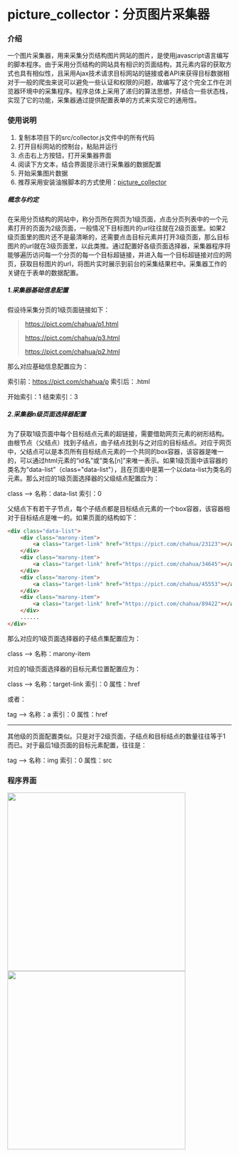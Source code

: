 # picture_collector：分页图片采集器

### 介绍

一个图片采集器，用来采集分页结构图片网站的图片，是使用javascript语言编写的脚本程序。由于采用分页结构的网站具有相识的页面结构，其元素内容的获取方式也具有相似性，且采用Ajax技术请求目标网站的链接或者API来获得目标数据相对于一般的爬虫来说可以避免一些认证和权限的问题，故编写了这个完全工作在浏览器环境中的采集程序。程序总体上采用了递归的算法思想，并结合一些状态栈，实现了它的功能，采集器通过提供配置表单的方式来实现它的通用性。

### 使用说明

1. 复制本项目下的src/collector.js文件中的所有代码
2. 打开目标网站的控制台，粘贴并运行
3. 点击右上方按钮，打开采集器界面
4. 阅读下方文本，结合界面提示进行采集器的数据配置
5. 开始采集图片数据
6. 推荐采用安装油猴脚本的方式使用：[picture_collector](https://greasyfork.org/zh-CN/scripts/460750-picture-collector)

##### 概念与约定

在采用分页结构的网站中，称分页所在网页为1级页面，点击分页列表中的一个元素打开的页面为2级页面，一般情况下目标图片的url往往就在2级页面里。如果2级页面里的图片还不是最清晰的，还需要点击目标元素并打开3级页面，那么目标图片的url就在3级页面里，以此类推。通过配置好各级页面选择器，采集器程序将能够遍历访问每一个分页的每一个目标超链接，并进入每一个目标超链接对应的网页，获取目标图片的url，将图片实时展示到前台的采集结果栏中。采集器工作的关键在于表单的数据配置。

##### 1.采集器基础信息配置

假设待采集分页的1级页面链接如下：

>https://pict.com/chahua/p1.html
>
>https://pict.com/chahua/p3.html
>
>https://pict.com/chahua/p2.html

那么对应基础信息配置应为：

索引前：https://pict.com/chahua/p	索引后：.html

开始索引：1	结束索引：3

##### 2.采集器n级页面选择器配置

为了获取1级页面中每个目标结点元素的超链接，需要借助网页元素的树形结构。由根节点（父结点）找到子结点，由子结点找到与之对应的目标结点。对应于网页中，父结点可以是本页所有目标结点元素的一个共同的box容器，该容器是唯一的，可以通过html元素的“id名”或“类名[n]”来唯一表示。如果1级页面中该容器的类名为“data-list”（class="data-list"），且在页面中是第一个以data-list为类名的元素。那么对应的1级页面选择器的父级结点配置应为：

class ——> 名称：data-list	索引：0

父结点下有若干子节点，每个子结点都是目标结点元素的一个box容器，该容器相对于目标结点是唯一的。如果页面的结构如下：

```html
<div class="data-list">
    <div class="marony-item">
        <a class="target-link" href="https://pict.com/chahua/23123"></a>
    </div>
    <div class="marony-item">
        <a class="target-link" href="https://pict.com/chahua/34645"></a>
    </div>
    <div class="marony-item">
        <a class="target-link" href="https://pict.com/chahua/45553"></a>
    </div>
    <div class="marony-item">
        <a class="target-link" href="https://pict.com/chahua/89422"></a>
    </div>
    ......
</div>
```

那么对应的1级页面选择器的子结点集配置应为：

class ——> 名称：marony-item

对应的1级页面选择器的目标元素位置配置应为：

class ——> 名称：target-link	索引：0	属性：href

或者：

tag ——> 名称：a	索引：0	属性：href

---

其他级的页面配置类似。只是对于2级页面，子结点和目标结点的数量往往等于1而已。对于最后1级页面的目标元素配置，往往是：

tag ——> 名称：img	索引：0	属性：src

### 程序界面

<img src="https://s1.ax1x.com/2023/02/26/pppgXIf.png" width=400 align="left" />

<img src="https://s1.ax1x.com/2023/02/26/pppgvi8.png" width=400 align="left"/>

